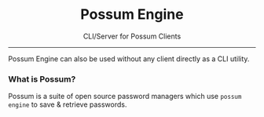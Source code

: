 <h1 align="center">Possum Engine</h1>
<p align="center">
CLI/Server for Possum Clients
</p>
<hr/>
Possum Engine can also be used without any client directly as a CLI utility.

### What is Possum?

Possum is a suite of open source password managers which use `possum engine` to save & retrieve passwords.
